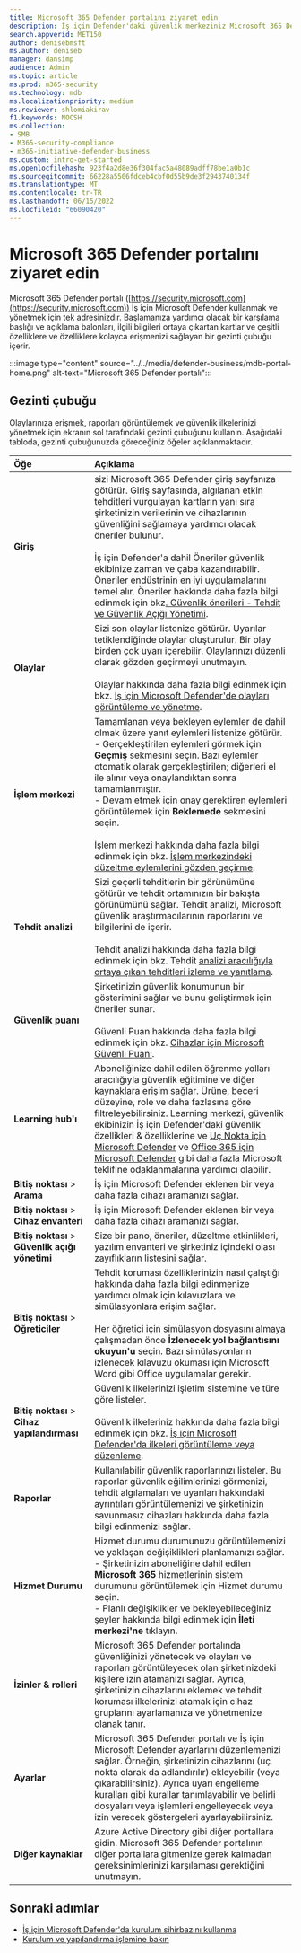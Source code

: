 ```yaml
---
title: Microsoft 365 Defender portalını ziyaret edin
description: İş için Defender'daki güvenlik merkeziniz Microsoft 365 Defender portalıdır. Portalda gezinmeyi öğrenin ve sonraki adımlarınıza bakın.
search.appverid: MET150
author: denisebmsft
ms.author: deniseb
manager: dansimp
audience: Admin
ms.topic: article
ms.prod: m365-security
ms.technology: mdb
ms.localizationpriority: medium
ms.reviewer: shlomiakirav
f1.keywords: NOCSH
ms.collection:
- SMB
- M365-security-compliance
- m365-initiative-defender-business
ms.custom: intro-get-started
ms.openlocfilehash: 923f4a2d8e36f304fac5a48089adff78be1a0b1c
ms.sourcegitcommit: 66228a5506fdceb4cbf0d55b9de3f2943740134f
ms.translationtype: MT
ms.contentlocale: tr-TR
ms.lasthandoff: 06/15/2022
ms.locfileid: "66090420"
---
```

# <a name="visit-the-microsoft-365-defender-portal"></a>Microsoft 365 Defender portalını ziyaret edin

Microsoft 365 Defender portalı ([https://security.microsoft.com](https://security.microsoft.com)) İş için Microsoft Defender kullanmak ve yönetmek için tek adresinizdir. Başlamanıza yardımcı olacak bir karşılama başlığı ve açıklama balonları, ilgili bilgileri ortaya çıkartan kartlar ve çeşitli özelliklere ve özelliklere kolayca erişmenizi sağlayan bir gezinti çubuğu içerir. 

:::image type="content" source="../../media/defender-business/mdb-portal-home.png" alt-text="Microsoft 365 Defender portalı":::


## <a name="the-navigation-bar"></a>Gezinti çubuğu

Olaylarınıza erişmek, raporları görüntülemek ve güvenlik ilkelerinizi yönetmek için ekranın sol tarafındaki gezinti çubuğunu kullanın. Aşağıdaki tabloda, gezinti çubuğunuzda göreceğiniz öğeler açıklanmaktadır.

| Öğe | Açıklama |
|:---|:---|
| **Giriş** | sizi Microsoft 365 Defender giriş sayfanıza götürür. Giriş sayfasında, algılanan etkin tehditleri vurgulayan kartların yanı sıra şirketinizin verilerinin ve cihazlarının güvenliğini sağlamaya yardımcı olacak öneriler bulunur. <br/><br/>İş için Defender'a dahil Öneriler güvenlik ekibinize zaman ve çaba kazandırabilir. Öneriler endüstrinin en iyi uygulamalarını temel alır. Öneriler hakkında daha fazla bilgi edinmek için bkz[. Güvenlik önerileri - Tehdit ve Güvenlik Açığı Yönetimi](../defender-endpoint/tvm-security-recommendation.md). |
| **Olaylar** | Sizi son olaylar listenize götürür. Uyarılar tetiklendiğinde olaylar oluşturulur. Bir olay birden çok uyarı içerebilir. Olaylarınızı düzenli olarak gözden geçirmeyi unutmayın. <br/><br/>Olaylar hakkında daha fazla bilgi edinmek için bkz. [İş için Microsoft Defender'de olayları görüntüleme ve yönetme](mdb-view-manage-incidents.md).|
| **İşlem merkezi** | Tamamlanan veya bekleyen eylemler de dahil olmak üzere yanıt eylemleri listenize götürür. <br/>- Gerçekleştirilen eylemleri görmek için **Geçmiş** sekmesini seçin. Bazı eylemler otomatik olarak gerçekleştirilen; diğerleri el ile alınır veya onaylandıktan sonra tamamlanmıştır. <br/>- Devam etmek için onay gerektiren eylemleri görüntülemek için **Beklemede** sekmesini seçin. <br/><br/>İşlem merkezi hakkında daha fazla bilgi edinmek için bkz. [İşlem merkezindeki düzeltme eylemlerini gözden geçirme](mdb-review-remediation-actions.md). |
| **Tehdit analizi** | Sizi geçerli tehditlerin bir görünümüne götürür ve tehdit ortamınızın bir bakışta görünümünü sağlar. Tehdit analizi, Microsoft güvenlik araştırmacılarının raporlarını ve bilgilerini de içerir. <br/><br/>Tehdit analizi hakkında daha fazla bilgi edinmek için bkz. Tehdit [analizi aracılığıyla ortaya çıkan tehditleri izleme ve yanıtlama](../defender-endpoint/threat-analytics.md). |
| **Güvenlik puanı** | Şirketinizin güvenlik konumunun bir gösterimini sağlar ve bunu geliştirmek için öneriler sunar.<br/><br/>Güvenli Puan hakkında daha fazla bilgi edinmek için bkz. [Cihazlar için Microsoft Güvenli Puanı](../defender-endpoint/tvm-microsoft-secure-score-devices.md). |
| **Learning hub'ı** | Aboneliğinize dahil edilen öğrenme yolları aracılığıyla güvenlik eğitimine ve diğer kaynaklara erişim sağlar. Ürüne, beceri düzeyine, role ve daha fazlasına göre filtreleyebilirsiniz. Learning merkezi, güvenlik ekibinizin İş için Defender'daki güvenlik özellikleri & özelliklerine ve [Uç Nokta için Microsoft Defender](../defender-endpoint/microsoft-defender-endpoint.md) ve [Office 365 için Microsoft Defender](../office-365-security/defender-for-office-365.md) gibi daha fazla Microsoft teklifine odaklanmalarına yardımcı olabilir.  |
| **Bitiş noktası** >  **Arama** | İş için Microsoft Defender eklenen bir veya daha fazla cihazı aramanızı sağlar. |
| **Bitiş noktası** >  **Cihaz envanteri** | İş için Microsoft Defender eklenen bir veya daha fazla cihazı aramanızı sağlar. |
| **Bitiş noktası** >  **Güvenlik açığı yönetimi** | Size bir pano, öneriler, düzeltme etkinlikleri, yazılım envanteri ve şirketiniz içindeki olası zayıflıkların listesini sağlar. |
| **Bitiş noktası** >  **Öğreticiler** | Tehdit koruması özelliklerinizin nasıl çalıştığı hakkında daha fazla bilgi edinmenize yardımcı olmak için kılavuzlara ve simülasyonlara erişim sağlar. <br/><br/>Her öğretici için simülasyon dosyasını almaya çalışmadan önce **İzlenecek yol bağlantısını okuyun'u** seçin. Bazı simülasyonların izlenecek kılavuzu okuması için Microsoft Word gibi Office uygulamalar gerekir. |
| **Bitiş noktası** >  **Cihaz yapılandırması** | Güvenlik ilkelerinizi işletim sistemine ve türe göre listeler. <br/><br/>Güvenlik ilkeleriniz hakkında daha fazla bilgi edinmek için bkz. [İş için Microsoft Defender'da ilkeleri görüntüleme veya düzenleme](mdb-view-edit-policies.md). |
| **Raporlar** | Kullanılabilir güvenlik raporlarınızı listeler. Bu raporlar güvenlik eğilimlerinizi görmenizi, tehdit algılamaları ve uyarıları hakkındaki ayrıntıları görüntülemenizi ve şirketinizin savunmasız cihazları hakkında daha fazla bilgi edinmenizi sağlar. |
| **Hizmet Durumu** | Hizmet durumu durumunuzu görüntülemenizi ve yaklaşan değişiklikleri planlamanızı sağlar. <br/>- Şirketinizin aboneliğine dahil edilen **Microsoft 365** hizmetlerinin sistem durumunu görüntülemek için Hizmet durumu seçin. <br/>- Planlı değişiklikler ve bekleyebileceğiniz şeyler hakkında bilgi edinmek için **İleti merkezi'ne** tıklayın.  |
| **İzinler & rolleri** | Microsoft 365 Defender portalında güvenliğinizi yönetecek ve olayları ve raporları görüntüleyecek olan şirketinizdeki kişilere izin atamanızı sağlar. Ayrıca, şirketinizin cihazlarını eklemek ve tehdit koruması ilkelerinizi atamak için cihaz gruplarını ayarlamanıza ve yönetmenize olanak tanır.  |
| **Ayarlar** | Microsoft 365 Defender portalı ve İş için Microsoft Defender ayarlarını düzenlemenizi sağlar. Örneğin, şirketinizin cihazlarını (uç nokta olarak da adlandırılır) ekleyebilir (veya çıkarabilirsiniz). Ayrıca uyarı engelleme kuralları gibi kurallar tanımlayabilir ve belirli dosyaları veya işlemleri engelleyecek veya izin verecek göstergeleri ayarlayabilirsiniz.  |
| **Diğer kaynaklar** | Azure Active Directory gibi diğer portallara gidin. Microsoft 365 Defender portalının diğer portallara gitmenize gerek kalmadan gereksinimlerinizi karşılaması gerektiğini unutmayın. |

## <a name="next-steps"></a>Sonraki adımlar

- [İş için Microsoft Defender'da kurulum sihirbazını kullanma](mdb-use-wizard.md)
- [Kurulum ve yapılandırma işlemine bakın](mdb-setup-configuration.md)